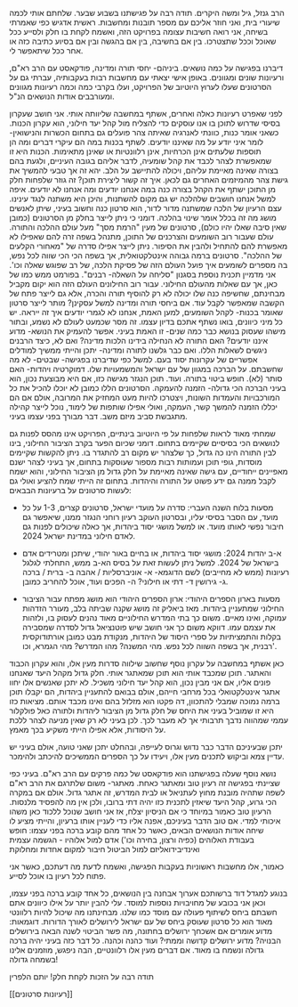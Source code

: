 הרב גנזל, גיל ומשה היקרים.
תודה רבה על פגישתנו בשבוע שבער.
שלחתם אותי לכמה שיעורי בית, ואני חוזר אליכם עם מספר תובנות ומחשבות.
ראשית אדגיש כפי שאמרתי בשיחה, אני רואה חשיבות עצומה בפרויקט הזה, ואשמח לקחת בו חלק ולסייע ככל שאוכל וככל שתצטרכו. בין אם בחשיבה, בין אם בהגשה ובין אם בסיוע כתיבה כזה או אחר ככל שיתאפשר לי.

דיברנו בפגישה על כמה נושאים. ביניהם- יחסי תורה ומדינה, פודקאסט עם הרב רא"ם, ורעיונות שונים ומגוונים.
באופן אישי יצאתי עם מחשבות רבות בעקבותיה, עברתי גם על הסרטונים שעלו לערוץ היוטיוב של הפרויקט, ועלו בקרבי כמה וכמה רעיונות מגוונים ומעורבבים אודות הנושאים הנ"ל.

לפני שאפרט רעיונות כאלה ואחרים, אשתף במחשבה שליוותה אותי.
אני חושב שעקרון בסיסי שדרוש לתוכן בו אנו עוסקים כדי להצליח מול קהל יעד חילוני, הוא עקרון הכנות. כשאני אומר כנות, כוונתי לאנרגיה שאיתה צהר פועלים גם בתחום הכשרות והנישואין- לומר איני יודע על מה שאיננו יודעים. לשתף בכנות במה הם עיקרי דברים ומה הן תוספות שלעתים אינן הכרחיות, אינן רלוונטיות או שאינן מתאימות.
הכנות היא זו שמאפשרת לצהר לכבד את קהל שומעיה, לדבר אליהם בגובה העיניים, ולגעת בהם בצורה שאינה מאיימת עליהם, ויכולה להתיישב על הלב. יהא זה אך טבעי להמשיך את גישת צהר מהמיזמים האחרים גם לכאן.
איך זה קשור ליצירת תוכן?
זה גוזר שלפחות חלק מן התוכן ישתף את הקהל בצורה כנה במה אנחנו יודעים ומה אנחנו לא יודעים. איפה למשל אנחנו חושבים שלהלכה יש גם מקום להשתנות, והיכן היא משתנה לנגד עינינו. עצם הרעיון של הלכה שמשתנה מדור לדור, הוא סרטון כנה וחשוב בעיני, שיתן לאנשים מושג מה זה בכלל אומר שינוי בהלכה.
דומני כי ניתן לייצר בחלק מן הסרטונים (כמובן שאין סיבה שאלו יהיו כולם), סרטונים של מעין "הרמת מסך" מעל עולם ההלכה והתורה. עולם שעבור רוב השומעים והצרכנים של התוכן, מתנהל בשפה זרה להם שאפילו לא מאפשרת להם להתחיל ולהבין את הסיפור. ניתן לייצר אפילו סדרה של "מאחורי הקלעים של ההלכה". סרטונים ברמה גבוהה אינטלקטואלית, אך בשפה הכי הכי שווה לכל נפש, בה מספרים לשומעים איך פועל העולם הזה של פסיקת הלכה, של רב שפוגש שאלה וכו'.
אני מדמיין תכנית נוספת בסגנון "סליחה על השאלה- רבנים". בפורמט ממש כמו של כאן, אך עם שאלות מהעולם החילוני. עבור רוב החילונים העולם הזה הוא יקום מקביל מבחינתם, שחשיפה כנה שלו יכולה לא רק להוסיף תורה והכרה, אלא גם לייצר פתח של הקשבה שמאפשר לקבל עוד.
אם ביחסי תורה ומדינה למשל עסקינן? מותר לייצר סרטון שאומר בכנות- לקהל השומעים, למען האמת, אנחנו לא לגמרי יודעים איך זה ייראה. יש כל מיני כיוונים, בואו נשתף אתכם בדיון עצמו. זה מסר שכמעט לעולם לא נשמע, ובתור מישהו שעסוק בנושא כבר כמה שנים- זו האמת בעיני. אפשר להעמיק את הנושא- מדוע איננו יודעים? האם התורה לא הנחילה בידינו הלכות מדינה? ואם לא, כיצד הרבנים ניגשים לשאלות הללו.
ואם כבר גלשנו לתורה ומדינה- יתכן והייתי ממשיך למודלים אפשריים של עקרונות יסוד בעם. למשל כפי שדיברנו בפגישה- שבטים- לא מה שחשבתם. על הברכה במגוון של עם ישראל והמשמעויות שלו.
דמוקרטיה ויהדות- האם סותר (לא). חופש ביטוי בתורה. ועוד.
 תוכן הנגזר מגישה כזו, אם היא מבוצעת נכון, הוא בעיני הברכה הכי גדולה- הזמנה להעמקה. הסרטונים הללו כמובן לא יוכלו להכיל את כל המורכבויות והעמדות השונות, ויצטרכו להיות מעט המחזיק את המרובה, אולם אם הם יכללו הזמנה להמשך קשר, העמקה, ואולי אפילו שותפות של לימוד, נוכל לייצר קהילה מתגבשת סביב מיזם משב. דבר מבורך בפני עצמו בעיני.

שמחתי מאוד לראות שלפחות על פי היוטיוב בינתיים, הפרויקט אינו מהסס לפנות גם לנושאים הכי בסיסיים שקיימים בתחום.
דומני שכיום הפער בקרב הציבור החילוני, בינו לבין התורה הינו כה גדול, כך שלצהר יש מקום רב להתגדר בו. ניתן להקשות שקיימים מוסדות, גופי תוכן ועמותות רבות מספור שעוסקות בתחום, אך בעיני לצהר ישנם מאפיינים ייחודיים, עם גישה שאינה מאיימת על חלק גדול מן הציבור החילוני, והוא ישמח לקבל ממנה גם ידע פשוט על התורה והיהדות.
בתחום זה הייתי שמח להציע ואולי גם לעשות סרטונים על ברעיונות הבבאים:
* מסעות בלוח השנה העברי: סדרה על מועדי ישראל, סרטונים קצרים, 1-3 על כל מועד, עם הסבר בסיסי עליו, ובסרטון העוקב רעיון רוחני הנגזר ממנו, שיאפשר גם חיבור נפשי לאותו מועד.
או למשל מושגי יסוד ביהדות, אך כאלה שיכולים לפנות גם לאדם חילוני במדינת ישראל 2024.

* א-ב יהדות 2024: מושגי יסוד ביהדות, או בחיים באור יהודי, שיתכן ומטרידים אדם בישראל של 2024. למשל ניתן לעשות זאת על בסיס הא-ב ממש, התחלתי לגלגל רעיונות (ממש לא מחייבים) לשם הדוגמא-
א- אוניברסליות / אהבה
ב- ברית / ברכה
ג- גירושין
ד- דתי או חילוני?
ה- הפכים
ועוד, אוכל להחריב כמובן.

* מסעות בארון הספרים היהודי: ארון הספרים היהודי הוא מושג מפתח עבור הציבור החילוני שמתעניין ביהדות. מאז ביאליק זה מושג שקנה שביתה בלב, מעורר הזדהות עמוקה, ואינו מאיים. משום כך בתי המדרש החילוניים מאוד נהנים לעסוק בו, ולזהות את עצמם עמו. דווקא משום כך אני חושב שיש פוטנציאל גדול לסדרה שמסבירה בקלות והתמציתיות על ספרי היסוד של היהדות, מנקודת מבט כמובן אורתודוקסית רבנית, אך בשפה השווה לכל נפש. מהי המשנה? מהו המדרש? מהי הגמרא, וכו'.

כאן אשתף במחשבה על עקרון נוסף שחשוב שילווה סדרות מעין אלו, והוא עקרון הכבוד והאתגר. תוכן שמכבד אותי הוא תוכן שמאתגר אותי. חלק גדול מקהל היעד שאנחנו פונים אליו, אם אני מבין נכון, הוא קהל יעד חילוני משכיל. לא יתכן שאנשים אלו יחוו אתגר אינטלקטואלי בכל מרחבי חייהם, אולם בבואם להתעניין ביהדות, הם יקבלו תוכן ברמה נמוכה שמבלי להתכוון, דה פקטו הוא מזלזל בהם ואינו מכבד אותם. מציאות כזו היא זו שמוביל בעיני את היחס של חלק גדול מן הציבור ליהדות ולתורה כאל פולקלור עממי שמהווה נדבך תרבותי אך לא מעבר לכך.
לכן בעיני לא רק שאין מניעה לצהר ללכת על היסודות, אלא אפילו הייתי משקיע בכך מאמץ.

יתכן שבעיניכם הדבר כבר נדוש וגרוס לעייפה, ובהחלט יתכן שאני טועה, אולם בעיני יש עדיין צמא וביקוש לתכנים מעין אלו, ויעידו על כך הספרים הממשיכים להיכתב ולהימכר.

נושא נוסף שעלה בפגישתנו הוא פודקאסט של כמה פרקים עם הרב רא"ם. בעיני כפי שציינתי בפגישה זה רעיון טוב ומאתגר כאחת.
מאתגר- משום שלתרגם את הרב רא"ם לשפה שתהיה מובנת מחוץ לעתניאל או לבית המדרש, זה אתגר גדול. אולם אם במקרה הכי גרוע, קהל היעד שיאזין לתכנית כזו יהיה דתי ברובו, ולכן אין מה להפסיד מלנסות. הרעיון טוב כאמור במיוחד כי אם הניסיון יצלח, אז אני חושב שנוכל ללכוד כאן משהו איכותי למדי.
אם טוב הדבר בעיניכם, אפנה אליו כדי לעניין אותו ברעיון, והייתי מציע לו שיחה אודות הנושאים הבאים, כאשר כל אחד מהם קובע ברכה בפני עצמו:
חופש בעבודת האלוהים (כפיה ורצון, בחירה וכו')
אדם למול אלוהיו - הגשמה עצמית ואינדיבידואליזם למול הביטול
חיבור למקום
אחדות ומחלוקת

כאמור, אלו מחשבות ראשוניות בעקבות הפגישה, ואשמח לדעת מה דעתכם, כאשר אני פתוח לכל רעיון בו אוכל לסייע.




בנוגע למגדל דוד ברשותכם אערוך אבחנה בין הנושאים, כל אחד קובע ברכה בפני עצמו, וכאן אני בכובע של מחויבויות נוספות למוסד.
עלי להבין יותר על אילו כיוונים אתם חשבתם ביחס לשיתוף פעולה עם מוסד כמו שלנו.
מבחינתנו מה שיכול להיות רלוונטי מאוד הוא כל סרטון שעוסק ביחס של עם ישראל לירושלים לאורך הדורות.
דוגמאות: מדוע אומרים אם אשכחך ירושלים בחתונה, מה פשר הביטוי לשנה הבאה בירושלים הבנויה? מדוע ירושלים קדושה וממתי? ועוד כהנה וכהנה. כל דבר כזה בעיני יהיה ברכה גדולה ונשמח בו מאוד.
אם דברים מעין אלו רלוונטיים, הבה ניפגש, מוזמנים אלינו בשמחה גדולה!


תודה רבה על הזכות לקחת חלק!
יותם הלפרין

[[רעיונות סרטונים]]
